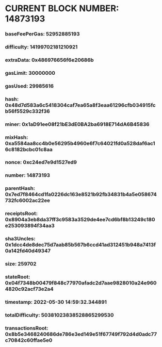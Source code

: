# CURRENT BLOCK NUMBER: 14873193

### baseFeePerGas: 52952885193
### difficulty: 14199702181210921
### extraData: 0x486976656f6e20686b
### gasLimit: 30000000
### gasUsed: 29985616
### hash: 0x48d7d583a6c5418304caf7ea65a8f3eaa61296cfb034915fcb56f5529c332f36
### miner: 0x1aD91ee08f21bE3dE0BA2ba6918E714dA6B45836
### mixHash: 0xa5584aa8cc4b0e56295b4960e6f7c64021fd0a528daf6ac16c8182bcbc01c8aa
### nonce: 0xc24ed7e9d1527ed9
### number: 14873193
### parentHash: 0x7ed7f8464cd1fa0226dc163e8521b92fb34831b4a5e058674732fc6002ac22ee
### receiptsRoot: 0x8904a3eb8da37ff3c9583a3529de4ee7cd6bf8b13249c180e253093894f34aa3
### sha3Uncles: 0x1dcc4de8dec75d7aab85b567b6ccd41ad312451b948a7413f0a142fd40d49347
### size: 259702
### stateRoot: 0x04f7348b00479f848c77970afadc2d7aae9828010a24e9604820c92acf73e2a4
### timestamp: 2022-05-30 14:59:32.344891
### totalDifficulty: 50381023838528865299530
### transactionsRoot: 0x8b5e3468240686de786e3ed149e51f67749f792d4d0adc77c70842c60ffae5e0
